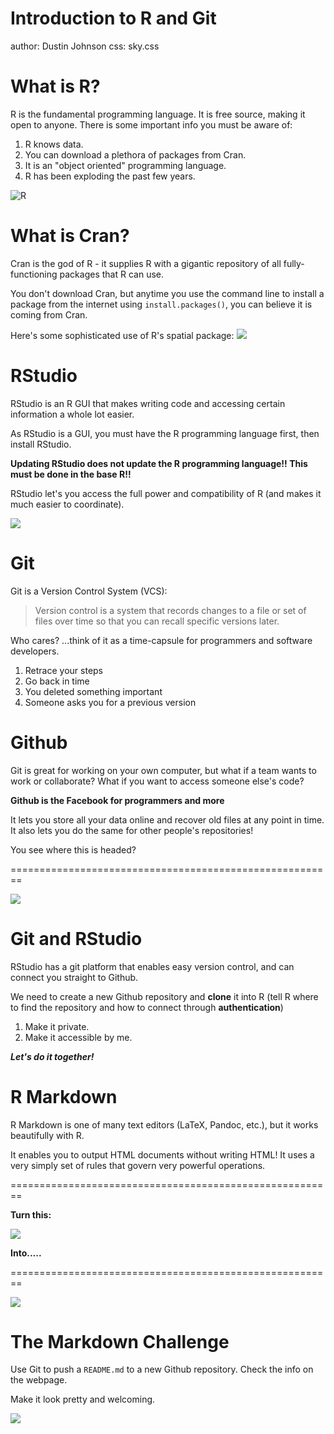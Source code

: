 Introduction to R and Git
========================================================
author: Dustin Johnson
css: sky.css


What is R?
========================================================

R is the fundamental programming language. It is free source, making it open to anyone. There is some important info you must be aware of:

1. R knows data.
2. You can download a plethora of packages from Cran.
3. It is an "object oriented" programming language.
4. R has been exploding the past few years.

![R](https://lh6.googleusercontent.com/-rgV1Mea-prw/AAAAAAAAAAI/AAAAAAAAAAA/SRZRY3VglFU/photo.jpg)

What is Cran?
========================================================

Cran is the god of R - it supplies R with a gigantic repository of all fully-functioning packages that R can use.

You don't download Cran, but anytime you use the command line to install a package from the internet using `install.packages()`, you can believe it is coming from Cran.

Here's some sophisticated use of R's spatial package:
![](http://25.media.tumblr.com/tumblr_m58xbs5Wgo1rs4hm1o1_500.jpg)

RStudio
========================================================

RStudio is an R GUI that makes writing code and accessing certain information a whole lot easier.

As RStudio is a GUI, you must have the R programming language first, then install RStudio.

**Updating RStudio does not update the R programming language!! This must be done in the base R!!**

RStudio let's you access the full power and compatibility of R (and makes it much easier to coordinate).

![](http://www.rstudio.com/wp-content/uploads/2014/03/blue-250.png)

Git
========================================================

Git is a Version Control System (VCS):
>Version control is a system that records changes to a file or set of files over time so that you can recall specific versions later.

Who cares? ...think of it as a time-capsule for programmers and software developers.

1. Retrace your steps
2. Go back in time
3. You deleted something important
4. Someone asks you for a previous version

Github
========================================================

Git is great for working on your own computer, but what if a team wants to work or collaborate? What if you want to access someone else's code?

**Github is the Facebook for programmers and more**

It lets you store all your data online and recover old files at any point in time. It also lets you do the same for other people's repositories! 

You see where this is headed?

========================================================

![](http://seethesource.files.wordpress.com/2014/09/github.jpg)


Git and RStudio
========================================================

RStudio has a git platform that enables easy version control, and can connect you straight to Github.

We need to create a new Github repository and **clone** it into R (tell R where to find the repository and how to connect through **authentication**)

1. Make it private.
2. Make it accessible by me.

**_Let's do it together!_**



R Markdown
========================================================

R Markdown is one of many text editors (LaTeX, Pandoc, etc.), but it works beautifully with R.

It enables you to output HTML documents without writing HTML! It uses a very simply set of rules that govern very powerful operations.

========================================================

**Turn this:**

![](http://www.rstudio.com/images/docs/markdownUntitled.png)

**Into.....**

========================================================

![](http://2.bp.blogspot.com/-PopfvIhIjt0/UI4qbwRauII/AAAAAAAAAic/0jOsEzjq9j4/s1600/MarkdownExample.png)


The Markdown Challenge
========================================================

Use Git to push a `README.md` to a new Github repository. Check the info on the webpage.

Make it look pretty and welcoming.

![](http://www.imgion.com/images/01/You-will-rock.jpg)

